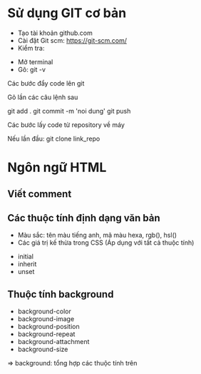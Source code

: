# Sử dụng GIT cơ bản

- Tạo tài khoản github.com
- Cài đặt Git scm: https://git-scm.com/
- Kiểm tra:

* Mở terminal
* Gõ: git -v

Các bước đẩy code lên git

Gõ lần các câu lệnh sau

git add .
git commit -m 'noi dung'
git push

Các bước lấy code từ repository về máy

Nếu lần đầu: git clone link_repo

# Ngôn ngữ HTML

## Viết comment

## Các thuộc tính định dạng văn bản

- Màu sắc: tên màu tiếng anh, mã màu hexa, rgb(), hsl()
- Các giá trị kế thừa trong CSS (Áp dụng với tất cả thuộc tính)

* initial
* inherit
* unset

## Thuộc tính background

- background-color
- background-image
- background-position
- background-repeat
- background-attachment
- background-size

=> background: tổng hợp các thuộc tính trên
